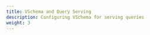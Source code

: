 ```yaml
---
title: VSchema and Query Serving
description: Configuring VSchema for serving queries
weight: 3
---
```

